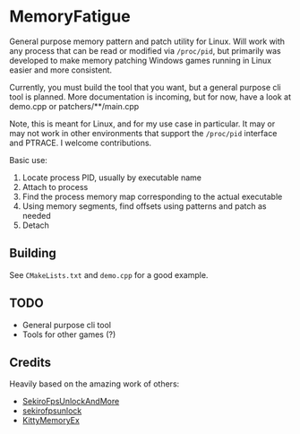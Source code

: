 # MemoryFatigue

General purpose memory pattern and patch utility for Linux. Will work with any process that can be
read or modified via `/proc/pid`, but primarily was developed to make memory patching Windows games
running in Linux easier and more consistent.

Currently, you must build the tool that you want, but a general purpose cli tool is planned. More
documentation is incoming, but for now, have a look at demo.cpp or patchers/**/main.cpp

Note, this is meant for Linux, and for my use case in particular. It may or may not work in other
environments that support the `/proc/pid` interface and PTRACE. I welcome contributions.

Basic use:

1. Locate process PID, usually by executable name
2. Attach to process
3. Find the process memory map corresponding to the actual executable
4. Using memory segments, find offsets using patterns and patch as needed
5. Detach

## Building

See `CMakeLists.txt` and `demo.cpp` for a good example.

## TODO

- General purpose cli tool
- Tools for other games (?)

## Credits

Heavily based on the amazing work of others:
- [SekiroFpsUnlockAndMore](https://github.com/uberhalit/SekiroFpsUnlockAndMore)
- [sekirofpsunlock](https://github.com/Lahvuun/sekirofpsunlock)
- [KittyMemoryEx](https://github.com/MJx0/KittyMemoryEx)
